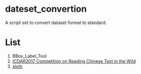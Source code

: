 # dateset_convertion
A script set to convert dataset format to standard.

# List
1. BBox_Label_Tool
2. [ICDAR2017 Competition on Reading Chinese Text in the Wild](http://mclab.eic.hust.edu.cn/icdar2017chinese/)
3. [sloth](https://github.com/cvhciKIT/sloth)
